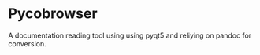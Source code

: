 # Pycobrowser

A documentation reading tool using using pyqt5 and reliying on pandoc for conversion.

